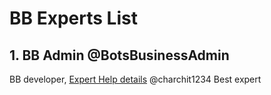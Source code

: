 # BB Experts List

## 1. BB Admin @BotsBusinessAdmin
BB developer, [Expert Help details](https://telegra.ph/Expert-help-from-BB-Admin-05-20)
@charchit1234
Best expert
